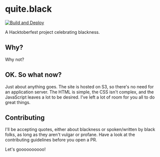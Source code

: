 # quite.black
[![Build and Deploy](https://img.shields.io/github/workflow/status/guillermoandrae/quite-black/s3-deploy?style=flat-square)](https://github.com/guillermoandrae/quite-black/actions/workflows/deploy.yaml)

A Hacktoberfest project celebrating blackness.

## Why?
Why not?

## OK. So what now?
Just about anything goes. The site is hosted on S3, so there's no need for an application server. The HTML is simple, the CSS isn't complex, and the JavaScript leaves a lot to be desired. I've left a lot of room for you all to do great things.

## Contributing
I'll be accepting quotes, either about blackness or spoken/written by black folks, as long as they aren't vulgar or profane. Have a look at the contributing guidelines before you open a PR. 

Let's goooooooooo!
